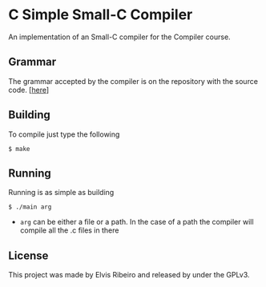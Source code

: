# C Simple Small-C Compiler

An implementation of an Small-C compiler for the Compiler course.

## Grammar
The grammar accepted by the compiler is on the repository with the source code. [[here](https://github.com/elvishribeiro/SmallC-Compiler/tree/master/Csmall)]

## Building
To compile just type the following

```Shell
$ make
```

## Running
Running is as simple as building
```Shell
$ ./main arg
```
- `arg` can be either a file or a path. In the case of a path the compiler will compile all the .c files in there


## License
This project was made by Elvis Ribeiro and released by under the GPLv3.
